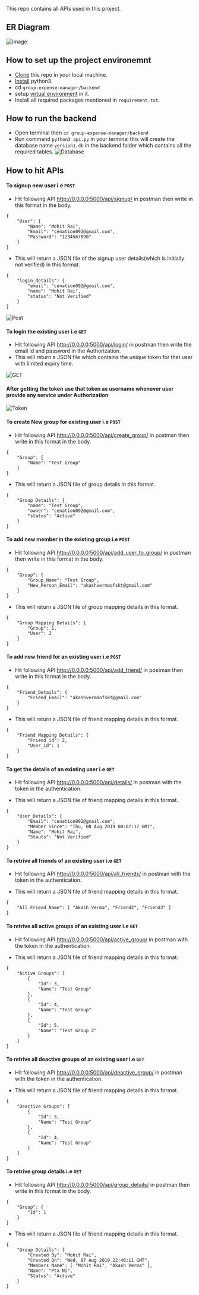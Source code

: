 This repo contains all APIs used in this project.

## ER Diagram
![image](https://user-images.githubusercontent.com/21224753/62832544-0c385480-bc4e-11e9-9270-0c8d2242d00f.png)

## How to set up the project environemnt

* [Clone](https://github.com/akashvermaofskt/group-expense-manager.git) this repo in your local machine.
* [Install](https://blog.ruanbekker.com/blog/2018/11/27/python-flask-tutorial-series-create-a-hello-world-app-p1/) python3. 
* cd ⁨`group-expense-manager/backend`
* setup [virtual environment](https://blog.ruanbekker.com/blog/2018/12/09/python-flask-tutorial-series-setup-a-python-virtual-environment-p2/) in it.
* Install all required packages mentioned in `requirement.txt`.


## How to run the backend
    
* Open terminal then `cd group-expense-manager/backend` 
* Run command `python3 api.py` in your terminal this will create the database name `version1.db` in the backend folder which contains all the required tables.
![Database](https://user-images.githubusercontent.com/21224753/62530443-20e7a780-b85e-11e9-9978-b6fd4ffd9b38.png)


## How to hit APIs

#### To signup new user i.e `POST`

* Hit following API http://0.0.0.0:5000/api/signup/ in postman then write in this format in the body. 
```
{
    "User": {
        "Name": "Mohit Rai",
        "Email": "cenation092@gmail.com",
        "Password": "1234567890"
    }
}
```

* This will return a JSON file of the signup user details(which is initially not verified) in this format.

```
{
    "login_details": {
        "email": "cenation092@gmail.com",
        "name": "Mohit Rai",
        "status": "Not Verified"
    }
}
```
![Post](https://user-images.githubusercontent.com/21224753/62530271-d82fee80-b85d-11e9-9f9a-3ed7834a0b1a.png)

#### To login the existing user i.e `GET`

* Hit following API http://0.0.0.0:5000/api/login/ in postman then write the email id and password in the Authorization. 
* This will return a JSON file which contains the unique token for that user with limited expiry time.

![GET](https://user-images.githubusercontent.com/21224753/62531011-30b3bb80-b85f-11e9-9842-7ef6e1948eb8.png)

#### After getting the token use that token as username whenever user provide any service under Authorization

![Token](https://user-images.githubusercontent.com/21224753/62531248-af105d80-b85f-11e9-8675-69e3865fb120.png)

#### To create New group for existing user i.e `POST`

* Hit following API http://0.0.0.0:5000/api/create_group/ in postman then write in this format in the body. 
```
{
    "Group": {
        "Name": "Test Group"
    }
}
```

* This will return a JSON file of group details in this format.

```
{
    "Group Details": {
        "name": "Test Group",
        "owner": "cenation092@gmail.com",
        "status": "Active"
    }
}
```

#### To add new member in the existing group i.e `POST`

* Hit following API http://0.0.0.0:5000/api/add_user_to_group/ in postman then write in this format in the body. 
```
{
    "Group": {
        "Group_Name": "Test Group",
        "New_Person_Email": "akashvermaofskt@gmail.com"
    }
}
```

* This will return a JSON file of group mapping details in this format.

```
{
    "Group Mapping Details": {
        "Group": 1,
        "User": 2
    }
}
```

#### To add new friend for an existing user i.e `POST`

* Hit following API http://0.0.0.0:5000/api/add_friend/ in postman then write in this format in the body. 
```
{
    "Friend_Details": {
        "Friend_Email": "akashvermaofskt@gmail.com"
    }
}
```

* This will return a JSON file of friend mapping details in this format.

```
{
    "Friend Mapping Details": {
        "Friend_id": 2,
        "User_id": 1
    }
}
```

#### To get the details of an existing user i.e `GET`

* Hit following API http://0.0.0.0:5000/api/details/ in postman with the token in the authentication.


* This will return a JSON file of friend mapping details in this format.

```
{
  	"User Details": {
    	"Email": "cenation092@gmail.com",
    	"Member Since": "Thu, 08 Aug 2019 00:07:17 GMT",
    	"Name": "Mohit Rai",
    	"Stauts": "Not Verified"
  	}
}
```

#### To retrive all friends of an existing user i.e `GET`

* Hit following API http://0.0.0.0:5000/api/all_friends/ in postman with the token in the authentication.


* This will return a JSON file of friend mapping details in this format.

```
{
  	"All_Friend_Name": [ "Akash Verma", "Friend2", "Friend3" ]
}
```

#### To retrive all active groups of an existing user i.e `GET`

* Hit following API http://0.0.0.0:5000/api/active_group/ in postman with the token in the authentication.


* This will return a JSON file of friend mapping details in this format.

```
{
    "Active Groups": [
        {
            "Id": 3,
            "Name": "Test Group"
        },
        {
            "Id": 4,
            "Name": "Test Group"
        },
        {
            "Id": 5,
            "Name": "Test Group 2"
        }
    ]
}
```

#### To retrive all deactive groups of an existing user i.e `GET`

* Hit following API http://0.0.0.0:5000/api/deactive_group/ in postman with the token in the authentication.


* This will return a JSON file of friend mapping details in this format.

```
{
    "Deactive Groups": [
        {
            "Id": 3,
            "Name": "Test Group"
        },
        {
            "Id": 4,
            "Name": "Test Group"
        }
    ]
}
```

#### To retrive group details i.e `GET`

* Hit following API http://0.0.0.0:5000/api/group_details/ in postman then write in this format in the body. 
```
{
    "Group": {
        "Id": 1
    }
}
```

* This will return a JSON file of friend mapping details in this format.

```
{
 	"Group Details": {
    	"Created By": "Mohit Rai",
    	"Created On": "Wed, 07 Aug 2019 22:46:11 GMT",
    	"Members Name": [ "Mohit Rai", "Akash Verma" ],
    	"Name": "Pta Ni",
    	"Status": "Active"
  	}
}
```